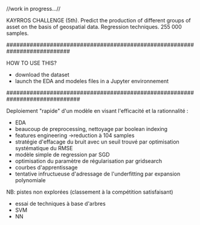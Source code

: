 //work in progress...//

KAYRROS CHALLENGE (5th). Predict the production of different groups of asset on the basis of geospatial data. Regression techniques.
255 000 samples.

###########################################################################

HOW TO USE THIS?

   - download the dataset
   - launch the EDA and modeles files in a Jupyter environnement

##############################################################################

Deploiement "rapide" d'un modèle en visant l'efficacité et la rationnalité :
- EDA
- beaucoup de preprocessing, nettoyage par boolean indexing
- features engineering ->reduction à 104 samples
- stratégie d'effacage du bruit avec un seuil trouvé par optimisation systématique du RMSE
- modèle simple de regression par SGD
- optimisation du paramètre de régularisation par gridsearch
- courbes d'apprentissage
- tentative infructueuse d'adressage de l'underfitting par expansion polynomiale

NB: pistes non explorées (classement à la compétition satisfaisant)
- essai de techniques à base d'arbres 
- SVM
- NN

